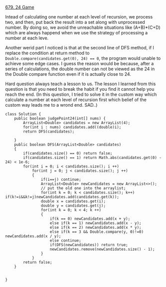 [679. 24 Game](https://leetcode.com/problems/24-game/)

Intead of calculating one number at each level of recursion, we process two, and then, put back the result into a set along with unprocessed number.
By doing so, we avoid the unreachable situations like (A+B)*(C+D) which are always happend when we use the strategy of processing a number at each leve.

Another werid part I noticed is that at the second line of DFS method, if I replace the condition at return method to `Double.compare(candidates.get(0), 24) == 0`,
the program would unable to achieve some edge cases.
I guess the reason would be because, after a series of calculations, the double number can not be viewed as the 24 in the Double compare function even if it is actually close to 24.

Hard question always teach a lesson to us. The lesson I learned from this question is that you need to break the habit if you find it cannot help you reach the end. 
(In this question, I tried to solve it in the custom way which calculate a number at each level of recursion first which belief of the custom way leads me to a wrond end. SAD..)


```
class Solution {
    public boolean judgePoint24(int[] nums) {
        ArrayList<Double> candidates = new ArrayList(4);
        for(int i : nums) candidates.add((double)i);
        return DFS(candidates);
        
    }
    public boolean DFS(ArrayList<Double> candidates)
    {
        if(candidates.size() == 0) return false;
        if(candidates.size() == 1) return Math.abs(candidates.get(0) - 24) < 1e-6;
        for(int i = 0; i < candidates.size(); i ++)
            for(int j = 0; j < candidates.size(); j ++)
            {
                if(i==j) continue;
                ArrayList<Double> newCandidates = new ArrayList<>();
                // put the old one into the arraylist;
                for(int k = 0; k < candidates.size(); k++) if(k!=i&&k!=j)newCandidates.add(candidates.get(k));
                double x = candidates.get(i);
                double y = candidates.get(j);
                for(int k = 0; k < 4; k ++)
                {
                    if(k == 0) newCandidates.add(x + y);
                    else if(k == 1) newCandidates.add(x - y);
                    else if(k == 2) newCandidates.add(x * y);
                    else if(k == 3 && Double.compare(y, 0)!=0) newCandidates.add(x / y); 
                    else continue;
                    if(DFS(newCandidates)) return true;
                    newCandidates.remove(newCandidates.size() - 1);
                }
            }
        return false;
    }
    
    
}
```
